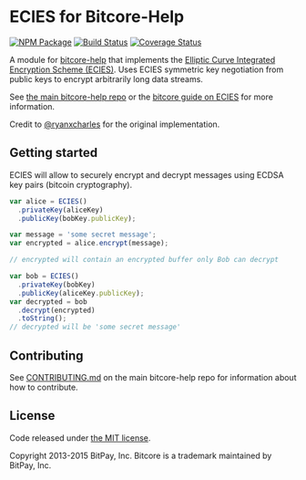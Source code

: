 # ECIES for Bitcore-Help

[![NPM Package](https://img.shields.io/npm/v/bitcore-ecies-help.svg?style=flat-square)](https://www.npmjs.org/package/bitcore-ecies-help)
[![Build Status](https://img.shields.io/travis/gohelpfund/bitcore-ecies-help.svg?branch=master&style=flat-square)](https://travis-ci.org/gohelpfund/bitcore-ecies-help)
[![Coverage Status](https://img.shields.io/coveralls/gohelpfund/bitcore-ecies-help.svg?style=flat-square)](https://coveralls.io/r/gohelpfund/bitcore-ecies-help)

A module for [bitcore-help][bitcore-help] that implements the [Elliptic Curve Integrated Encryption Scheme (ECIES)][ECIES]. Uses ECIES symmetric key negotiation from public keys to encrypt arbitrarily long data streams.

See [the main bitcore-help repo](https://github.com/gohelpfund/bitcore-help) or the [bitcore guide on ECIES](http://bitcore.io/guide/module/ecies/index.html) for more information.

Credit to [@ryanxcharles][ryan] for the original implementation.

## Getting started

ECIES will allow to securely encrypt and decrypt messages using ECDSA key pairs (bitcoin cryptography).

```javascript
var alice = ECIES()
  .privateKey(aliceKey)
  .publicKey(bobKey.publicKey);

var message = 'some secret message';
var encrypted = alice.encrypt(message);

// encrypted will contain an encrypted buffer only Bob can decrypt

var bob = ECIES()
  .privateKey(bobKey)
  .publicKey(aliceKey.publicKey);
var decrypted = bob
  .decrypt(encrypted)
  .toString();
// decrypted will be 'some secret message'
```

## Contributing

See [CONTRIBUTING.md](https://github.com/gohelpfund/bitcore-help/blob/master/CONTRIBUTING.md) on the main bitcore-help repo for information about how to contribute.

## License

Code released under [the MIT license](https://github.com/bitpay/bitcore/blob/master/LICENSE).

Copyright 2013-2015 BitPay, Inc. Bitcore is a trademark maintained by BitPay, Inc.

[bitcore-help]: http://github.com/gohelpfund/bitcore-help
[ECIES]: http://en.wikipedia.org/wiki/Integrated_Encryption_Scheme
[ryan]: http://github.com/ryanxcharles
